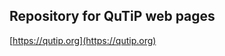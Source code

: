 Repository for QuTiP web pages
-------------------------------------------

[https://qutip.org](https://qutip.org)

